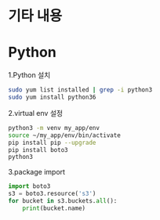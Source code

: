 # 기타 내용
# Python

1.Python 설치

```bash
sudo yum list installed | grep -i python3
sudo yum install python36
```

2.virtual env 설정

```bash
python3 -m venv my_app/env
source ~/my_app/env/bin/activate
pip install pip --upgrade
pip install boto3
python3
```


3.package import

```python
import boto3
s3 = boto3.resource('s3')
for bucket in s3.buckets.all():
    print(bucket.name)
```

